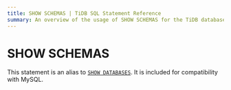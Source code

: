 ```yaml
---
title: SHOW SCHEMAS | TiDB SQL Statement Reference
summary: An overview of the usage of SHOW SCHEMAS for the TiDB database.Empty
---
```


# SHOW SCHEMAS

This statement is an alias to [`SHOW DATABASES`](/sql-statements/sql-statement-show-databases.md). It is included for compatibility with MySQL.
